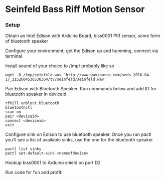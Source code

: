 # Seinfeld Bass Riff Motion Sensor

### Setup

Obtain an Intel Edison with Arduino Board, biss0001 PIR sensor, some form of bluetooth speaker

Configure your environment, get the Edison up and humming, connect via terminal

Install sound of your choice to /tmp/ probably like so 
```
wget -O /tmp/seinfeld.wav 'http://www.wavsource.com/snds_2016-04-17_2152604536530364/tv/seinfeld/seinfeld.wav'
```

Pair Edison with Bluetooth Speaker. Run commands below and add ID for bluetooth speaker in deviceid
 
 ```
 rfkill unblock bluetooth
 bluetoothctl
 scan on
 pair <deviceid>
 connect <deviceid>
 exit
 ```
 
 Configure sink on Edison to use bluetooth speaker. Once you run pactl you'll see a list of available sinks, use the one for the bluetooth speaker
 
 ```
 pactl list sinks
 pactl set-default-sink <nameofdevice>
 ```
 
 Hookup biss0001 to Arduino shield on port D2
 
 Run code for fun and profit!